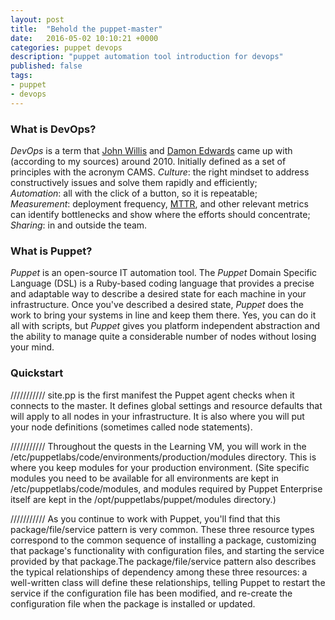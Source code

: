 ```yaml
---
layout: post
title:  "Behold the puppet-master"
date:   2016-05-02 10:10:21 +0000
categories: puppet devops
description: "puppet automation tool introduction for devops"
published: false
tags:
- puppet
- devops
---
```


### What is DevOps?

_DevOps_ is a term that [John Willis][John Willis] and [Damon Edwards][Damon Edwards] came up with (according to my sources) around 2010. Initially defined as a set of principles with the acronym CAMS.
*Culture*: the right mindset to address constructively issues and solve them rapidly and efficiently;  
*Automation*: all with the click of a button, so it is repeatable;  
*Measurement*: deployment frequency, [MTTR][MTTR], and other relevant metrics can identify bottlenecks and show where the efforts should concentrate;  
*Sharing*: in and outside the team.

### What is Puppet?

_Puppet_ is an open-source IT automation tool. The _Puppet_ Domain Specific Language (DSL) is a Ruby-based coding language that provides a precise and adaptable way to describe a desired state for each machine in your infrastructure. Once you've described a desired state, _Puppet_ does the work to bring your systems in line and keep them there. Yes, you can do it all with scripts, but _Puppet_ gives you platform independent abstraction and the ability to manage quite a considerable number of nodes without losing your mind.

### Quickstart

///////////
site.pp is the first manifest the Puppet agent checks when it connects to the master. It defines global settings and resource defaults that will apply to all nodes in your infrastructure. It is also where you will put your node definitions (sometimes called node statements).

///////////
Throughout the quests in the Learning VM, you will work in the /etc/puppetlabs/code/environments/production/modules directory. This is where you keep modules for your production environment. (Site specific modules you need to be available for all environments are kept in /etc/puppetlabs/code/modules, and modules required by Puppet Enterprise itself are kept in the /opt/puppetlabs/puppet/modules directory.)

///////////
As you continue to work with Puppet, you'll find that this package/file/service pattern is very common. These three resource types correspond to the common sequence of installing a package, customizing that package's functionality with configuration files, and starting the service provided by that package.The package/file/service pattern also describes the typical relationships of dependency among these three resources: a well-written class will define these relationships, telling Puppet to restart the service if the configuration file has been modified, and re-create the configuration file when the package is installed or updated.


[John Willis]:https://blog.docker.com/author/john-willis/
[Damon Edwards]:http://www.infoq.com/author/Damon-Edwards
[MTTR]:http://lmgtfy.com/?q=mttr
[Puppet learning vm]:https://puppet.com/download-learning-vm
[Puppet self paced training]:https://learn.puppet.com/category/self-paced-training
